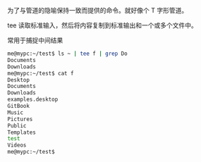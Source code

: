 为了与管道的隐喻保持一致而提供的命令。就好像个 T 字形管道。

tee 读取标准输入，然后将内容复制到标准输出和一个或多个文件中。

常用于捕捉中间结果

```bash
me@mypc:~/test$ ls ~ | tee f | grep Do
Documents
Downloads
me@mypc:~/test$ cat f
Desktop
Documents
Downloads
examples.desktop
GitBook
Music
Pictures
Public
Templates
test
Videos
me@mypc:~/test$ 
```